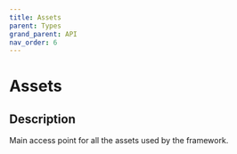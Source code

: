 ```yaml
---
title: Assets
parent: Types
grand_parent: API
nav_order: 6
---
```


# Assets

## Description

Main access point for all the assets used by the framework.
